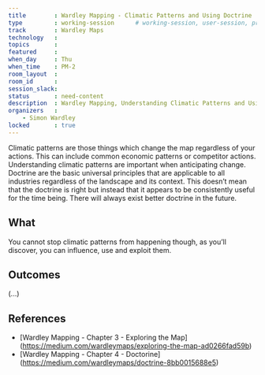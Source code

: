 ```yaml
---
title        : Wardley Mapping - Climatic Patterns and Using Doctrine
type         : working-session      # working-session, user-session, product-session
track        : Wardley Maps
technology   :
topics       :
featured     :
when_day     : Thu
when_time    : PM-2
room_layout  :
room_id      :
session_slack: 
status       : need-content
description  : Wardley Mapping, Understanding Climatic Patterns and Using Doctrine
organizers   :
    - Simon Wardley
locked       : true
---
```



Climatic patterns are those things which change the map regardless of your actions. This can include common economic patterns or competitor actions. Understanding climatic patterns are important when anticipating change. Doctrine are the basic universal principles that are applicable to all industries regardless of the landscape and its context. This doesn’t mean that the doctrine is right but instead that it appears to be consistently useful for the time being. There will always exist better doctrine in the future.

## What

You cannot stop climatic patterns from happening though, as you’ll discover, you can influence, use and exploit them. 

## Outcomes

(...)

## References

- [Wardley Mapping - Chapter 3 - Exploring the Map] (https://medium.com/wardleymaps/exploring-the-map-ad0266fad59b)
- [Wardley Mapping - Chapter 4 - Doctorine] (https://medium.com/wardleymaps/doctrine-8bb0015688e5)



